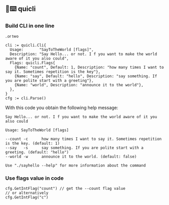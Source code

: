 ## 🏃⌨️ quicli
### Build CLI in one line
<sup>..or two</sup>
```golang
cli := quicli.Cli{
  Usage:       "SayToTheWorld [flags]",
  Description: "Say Hello... or not. I f you want to make the world aware of it you also could",
  Flags: quicli.Flags{
    {Name: "count", Default: 1, Description: "how many times I want to say it. Sometimes repetition is the key"},
    {Name: "say", Default: "hello", Description: "say something. If you are polite start with a greeting"},
    {Name: "world", Description: "announce it to the world"},
  },
}
cfg := cli.Parse()
```

With this code you obtain the following help message:
```
Say Hello... or not. I f you want to make the world aware of it you also could

Usage: SayToTheWorld [flags]

--count -c      how many times I want to say it. Sometimes repetition is the key. (default: 1)
--say   -s      say something. If you are polite start with a greeting. (default: "hello")
--world -w      announce it to the world. (default: false)

Use "./sayhello --help" for more information about the command
```

### Use flags value in code
```golang
cfg.GetIntFlag("count") // get the --count flag value
// or alternatively
cfg.GetIntFlag("c")
```
